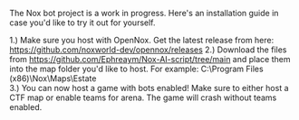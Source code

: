 The Nox bot project is a work in progress. Here's an installation guide in case you'd like to try it out for yourself.

1.) Make sure you host with OpenNox. Get the latest release from here: https://github.com/noxworld-dev/opennox/releases
2.) Download the files from https://github.com/Ephreaym/Nox-AI-script/tree/main and place them into the map folder you'd like to host. For example: C:\Program Files (x86)\Nox\Maps\Estate\
3.) You can now host a game with bots enabled! Make sure to either host a CTF map or enable teams for arena. The game will crash without teams enabled.
